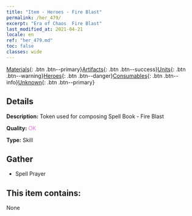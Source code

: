 ```yaml
---
title: "Item - Heroes - Fire Blast"
permalink: /her_479/
excerpt: "Era of Chaos  Fire Blast"
last_modified_at: 2021-04-21
locale: en
ref: "her_479.md"
toc: false
classes: wide
---
```

 [Materials](/Items/){: .btn .btn--primary}[Artifacts](/Items/Artifacts/){: .btn .btn--success}[Units](/Items/Units/){: .btn .btn--warning}[Heroes](/Items/Heroes/){: .btn .btn--danger}[Consumables](/Items/Consumables/){: .btn .btn--info}[Unknown](/Items/Unknown/){: .btn .btn--primary}

## Details
 **Description:** Token used for composing Spell Book - Fire Blast

 **Quality:** <span style="color: #DA70D6">OK</span>

 **Type:** Skill

## Gather

*    Spell Prayer 

## This item contains:

  None

